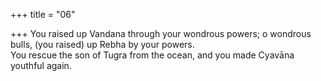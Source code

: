 +++
title = "06"

+++
You raised up Vandana through your wondrous powers; o wondrous  bulls, (you raised) up Rebha by your powers.  
You rescue the son of Tugra from the ocean, and you made Cyavāna  youthful again.  